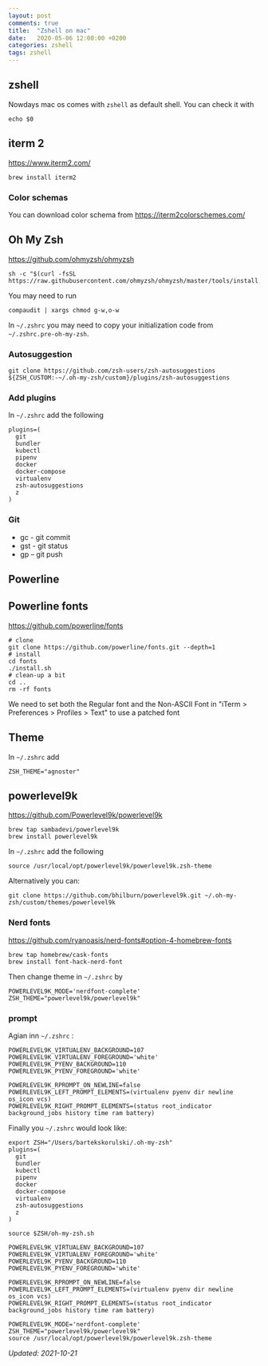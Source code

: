 ```yaml
---
layout: post
comments: true
title:  "Zshell on mac"
date:   2020-05-06 12:00:00 +0200
categories: zshell
tags: zshell
---
```


## zshell

Nowdays mac os comes with `zshell` as default shell. You can check it with

``` shell
echo $0
```

## iterm 2

<https://www.iterm2.com/>

``` shell
brew install iterm2
```

### Color schemas

You can download color schema from 
<https://iterm2colorschemes.com/>


## Oh My Zsh
<https://github.com/ohmyzsh/ohmyzsh>

``` shell
sh -c "$(curl -fsSL https://raw.githubusercontent.com/ohmyzsh/ohmyzsh/master/tools/install.sh)"
```

You may need to run

``` shell
compaudit | xargs chmod g-w,o-w
```

In `~/.zshrc` you may need to copy your initialization code from `~/.zshrc.pre-oh-my-zsh`.

### Autosuggestion

``` shell
git clone https://github.com/zsh-users/zsh-autosuggestions ${ZSH_CUSTOM:-~/.oh-my-zsh/custom}/plugins/zsh-autosuggestions
```

### Add plugins

In `~/.zshrc` add the following

``` shell
plugins=(
  git
  bundler
  kubectl
  pipenv
  docker
  docker-compose
  virtualenv
  zsh-autosuggestions
  z
)
```

### Git

* gc - git commit
* gst - git status
* gp – git push

## Powerline

## Powerline fonts

<https://github.com/powerline/fonts>

``` shell
# clone
git clone https://github.com/powerline/fonts.git --depth=1
# install
cd fonts
./install.sh
# clean-up a bit
cd ..
rm -rf fonts
```

We need to set both the Regular font and the Non-ASCII Font in "iTerm > Preferences > Profiles >
Text" to use a patched font

## Theme

In `~/.zshrc` add

``` shell
ZSH_THEME="agnoster"
```

## powerlevel9k

<https://github.com/Powerlevel9k/powerlevel9k>

``` shell
brew tap sambadevi/powerlevel9k
brew install powerlevel9k
```

In `~/.zshrc` add the following

``` shell
source /usr/local/opt/powerlevel9k/powerlevel9k.zsh-theme
```

Alternatively you can: 

``` shell
git clone https://github.com/bhilburn/powerlevel9k.git ~/.oh-my-zsh/custom/themes/powerlevel9k
```

### Nerd fonts

<https://github.com/ryanoasis/nerd-fonts#option-4-homebrew-fonts>

``` shell
brew tap homebrew/cask-fonts
brew install font-hack-nerd-font
```

Then change theme in `~/.zshrc` by

``` shell
POWERLEVEL9K_MODE='nerdfont-complete'
ZSH_THEME="powerlevel9k/powerlevel9k"
```

### prompt

Agian inn `~/.zshrc` :

``` shell
POWERLEVEL9K_VIRTUALENV_BACKGROUND=107
POWERLEVEL9K_VIRTUALENV_FOREGROUND='white'
POWERLEVEL9K_PYENV_BACKGROUND=110
POWERLEVEL9K_PYENV_FOREGROUND='white'

POWERLEVEL9K_RPROMPT_ON_NEWLINE=false
POWERLEVEL9K_LEFT_PROMPT_ELEMENTS=(virtualenv pyenv dir newline os_icon vcs)
POWERLEVEL9K_RIGHT_PROMPT_ELEMENTS=(status root_indicator background_jobs history time ram battery)
```

Finally you `~/.zshrc` would look like:

``` shell
export ZSH="/Users/bartekskorulski/.oh-my-zsh"
plugins=(
  git
  bundler
  kubectl
  pipenv
  docker
  docker-compose
  virtualenv
  zsh-autosuggestions
  z
)

source $ZSH/oh-my-zsh.sh

POWERLEVEL9K_VIRTUALENV_BACKGROUND=107
POWERLEVEL9K_VIRTUALENV_FOREGROUND='white'
POWERLEVEL9K_PYENV_BACKGROUND=110
POWERLEVEL9K_PYENV_FOREGROUND='white'

POWERLEVEL9K_RPROMPT_ON_NEWLINE=false
POWERLEVEL9K_LEFT_PROMPT_ELEMENTS=(virtualenv pyenv dir newline os_icon vcs)
POWERLEVEL9K_RIGHT_PROMPT_ELEMENTS=(status root_indicator background_jobs history time ram battery)

POWERLEVEL9K_MODE='nerdfont-complete'
ZSH_THEME="powerlevel9k/powerlevel9k"
source /usr/local/opt/powerlevel9k/powerlevel9k.zsh-theme
```

_Updated: 2021-10-21_


    
